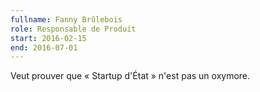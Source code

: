 ```yaml
---
fullname: Fanny Brûlebois
role: Responsable de Produit
start: 2016-02-15
end: 2016-07-01
---
```


Veut prouver que « Startup d'État » n'est pas un oxymore.
